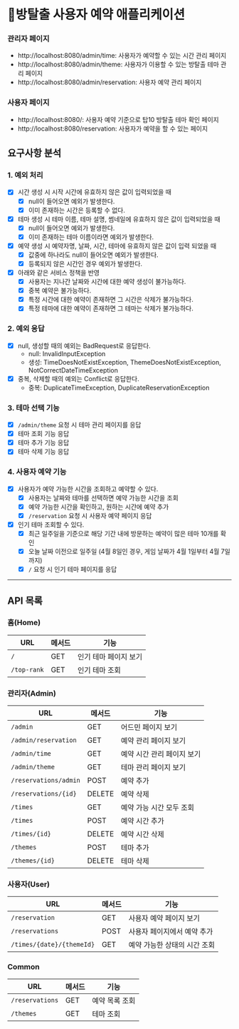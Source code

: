 # 🚪방탈출 사용자 예약 애플리케이션

### 관리자 페이지
* http://localhost:8080/admin/time: 사용자가 예약할 수 있는 시간 관리 페이지
* http://localhost:8080/admin/theme: 사용자가 이용할 수 있는 방탈출 테마 관리 페이지
* http://localhost:8080/admin/reservation: 사용자 예약 관리 페이지

### 사용자 페이지
* http://localhost:8080/: 사용자 예약 기준으로 탑10 방탈출 테마 확인 페이지
* http://localhost:8080/reservation: 사용자가 예약을 할 수 있는 페이지

## 요구사항 분석

### 1. 예외 처리

- [x] 시간 생성 시 시작 시간에 유효하지 않은 값이 입력되었을 때
  - [x] null이 들어오면 예외가 발생한다.
  - [x] 이미 존재하는 시간은 등록할 수 없다.
- [x] 테마 생성 시 테마 이름, 테마 설명, 썸네일에 유효하지 않은 값이 입력되었을 때
  - [x] null이 들어오면 예외가 발생한다.
  - [x] 이미 존재하는 테마 이름이라면 예외가 발생한다.
- [x] 예약 생성 시 예약자명, 날짜, 시간, 테마에 유효하지 않은 값이 입력 되었을 때
  - [x] 값중에 하나라도 null이 들어오면 예외가 발생한다.
  - [x] 등록되지 않은 시간인 경우 예외가 발생한다.
- [x] 아래와 같은 서비스 정책을 반영
  - [x] 사용자는 지나간 날짜와 시간에 대한 예약 생성이 불가능하다.
  - [x] 중복 예약은 불가능하다.
  - [x] 특정 시간에 대한 예약이 존재하면 그 시간은 삭제가 불가능하다.
  - [x] 특정 테마에 대한 예약이 존재하면 그 테마는 삭제가 불가능하다.

### 2. 예외 응답

- [x] null, 생성할 때의 예외는 BadRequest로 응답한다.
  - null: InvalidInputException
  - 생성: TimeDoesNotExistException, ThemeDoesNotExistException, NotCorrectDateTimeException 
- [x] 중복, 삭제할 때의 예외는 Conflict로 응답한다.
  - 중복: DuplicateTimeException, DuplicateReservationException

### 3. 테마 선택 기능

- [x] `/admin/theme` 요청 시 테마 관리 페이지를 응답
- [x] 테마 조회 기능 응답
- [x] 테마 추가 기능 응답
- [x] 테마 삭제 기능 응답

### 4. 사용자 예약 기능

- [x] 사용자가 예약 가능한 시간을 조회하고 예약할 수 있다.
  - [x] 사용자는 날짜와 테마를 선택하면 예약 가능한 시간을 조회
  - [x] 예약 가능한 시간을 확인하고, 원하는 시간에 예약 추가
  - [x] `/reservation` 요청 시 사용자 예약 페이지 응답
- [x] 인기 테마 조회할 수 있다.
  - [x] 최근 일주일을 기준으로 해당 기간 내에 방문하는 예약이 많은 테마 10개를 확인
  - [x] 오늘 날짜 이전으로 일주일 (4월 8일인 경우, 게임 날짜가 4월 1일부터 4월 7일까지)
  - [x] `/` 요청 시 인기 테마 페이지를 응답

---

## API 목록

### 홈(Home)
| URL         | 메서드    | 기능           |
|-------------|--------|--------------|
| `/`         | GET    | 인기 테마 페이지 보기 |
| `/top-rank` | GET    | 인기 테마 조회     |

### 관리자(Admin)
| URL              | 메서드    | 기능              |
|------------------|--------|-----------------|
| `/admin`         | GET    | 어드민 페이지 보기      |
| `/admin/reservation` | GET    | 예약 관리 페이지 보기    |
| `/admin/time`    | GET    | 예약 시간 관리 페이지 보기 |
| `/admin/theme`   | GET    | 테마 관리 페이지 보기    |
| `/reservations/admin` | POST   | 예약 추가           |
| `/reservations/{id}` | DELETE | 예약 삭제           |
| `/times`         | GET    | 예약 가능 시간 모두 조회  |
| `/times`         | POST   | 예약 시간 추가        |
| `/times/{id}`    | DELETE | 예약 시간 삭제        |
| `/themes`        | POST   | 테마 추가           |
| `/themes/{id}`    | DELETE | 테마 삭제           |

### 사용자(User)
| URL                       | 메서드  | 기능               |
|---------------------------|------|------------------|
| `/reservation`            | GET  | 사용자 예약 페이지 보기    |
| `/reservations`           | POST | 사용자 페이지에서 예약 추가  |
| `/times/{date}/{themeId}` | GET  | 예약 가능한 상태의 시간 조회 |

### Common
| URL             | 메서드    | 기능       |
|-----------------|--------|----------|
| `/reservations` | GET    | 예약 목록 조회 |
| `/themes`       | GET    | 테마 조회    |
